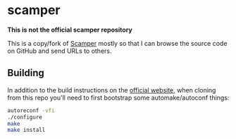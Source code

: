 # scamper

**This is not the official scamper repository**

This is a copy/fork of
[Scamper](https://www.caida.org/catalog/software/scamper/) mostly so
that I can browse the source code on GitHub and send URLs to others.

## Building

In addition to the build instructions on the [official
website](https://www.caida.org/catalog/software/scamper/), when
cloning from this repo you'll need to first bootstrap some
automake/autoconf things:

```bash
autoreconf -vfi
./configure
make
make install
```
